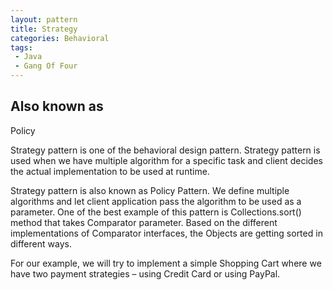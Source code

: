 ```yaml
---
layout: pattern
title: Strategy
categories: Behavioral
tags:
 - Java
 - Gang Of Four
---
```


## Also known as
Policy

Strategy pattern is one of the behavioral design pattern. Strategy pattern is used when we have multiple algorithm for a specific task and client decides the actual implementation to be used at runtime.

Strategy pattern is also known as Policy Pattern. We define multiple algorithms and let client application pass the algorithm to be used as a parameter. One of the best example of this pattern is Collections.sort() method that takes Comparator parameter. Based on the different implementations of Comparator interfaces, the Objects are getting sorted in different ways.

For our example, we will try to implement a simple Shopping Cart where we have two payment strategies – using Credit Card or using PayPal.
